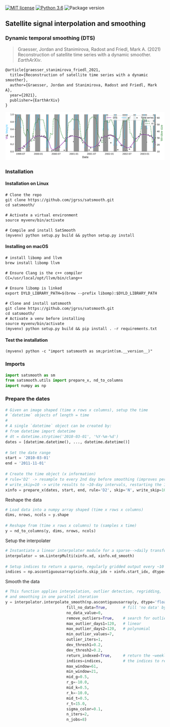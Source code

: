 [](#mit-license)[](#python-3.6)[](#package-version)

[![MIT license](https://img.shields.io/badge/License-MIT-black.svg)](https://lbesson.mit-license.org/)
[![Python 3.6](https://img.shields.io/badge/python-3.6-black.svg)](https://www.python.org/downloads/release/python-360/)
![Package version](https://img.shields.io/badge/version-1.5.13-blue.svg?cacheSeconds=2592000)

Satellite signal interpolation and smoothing
---

### Dynamic temporal smoothing (DTS)

> Graesser, Jordan and Stanimirova, Radost and Friedl, Mark A. (2021) Reconstruction of satellite time series with a dynamic smoother. _EarthArXiv_.

```text
@article{graesser_stanimirova_friedl_2021,
  title={Reconstruction of satellite time series with a dynamic smoother},
  author={Graesser, Jordan and Stanimirova, Radost and Friedl, Mark A},
  year={2021},
  publisher={EarthArXiv}
}
```

![](data/param_diagram.png)

### Installation

#### Installation on Linux

```commandline
# Clone the repo
git clone https://github.com/jgrss/satsmooth.git
cd satsmooth/

# Activate a virtual environment
source myvenv/bin/activate

# Compile and install SatSmooth
(myvenv) python setup.py build && python setup.py install
```

#### Installing on macOS
```commandline
# install libomp and llvm
brew install libomp llvm

# Ensure Clang is the c++ compiler
CC=/usr/local/opt/llvm/bin/clang++

# Ensure libomp is linked
export DYLD_LIBRARY_PATH=$(brew --prefix libomp):$DYLD_LIBRARY_PATH

# Clone and install satsmooth
git clone https://github.com/jgrss/satsmooth.git
cd satsmooth/
# Activate a venv before installing
source myvenv/bin/activate
(myvenv) python setup.py build && pip install . -r requirements.txt
```

#### Test the installation

```commandline
(myvenv) python -c "import satsmooth as sm;print(sm.__version__)"
```

### Imports

```python
import satsmooth as sm
from satsmooth.utils import prepare_x, nd_to_columns
import numpy as np
```

### Prepare the dates 

```python
# Given an image shaped (time x rows x columns), setup the time 
# `datetime` objects of length = time 
# 
# A single `datetime` object can be created by:
# from datetime import datetime
# dt = datetime.strptime('2010-03-01', '%Y-%m-%d')
dates = [datetime.datetime(), ..., datetime.datetime()]

# Set the date range
start = '2010-03-01'
end = '2011-11-01'

# Create the time object (x information)
# rule='D2' -> resample to every 2nd day before smoothing (improves performance over daily sampling)
# write_skip=10 -> write results to ~10-day intervals, restarting the 1st of each month
xinfo = prepare_x(dates, start, end, rule='D2', skip='N', write_skip=10)
```

Reshape the data

```python
# Load data into a numpy array shaped (time x rows x columns)
dims, nrows, ncols = y.shape

# Reshape from (time x rows x columns) to (samples x time)
y = nd_to_columns(y, dims, nrows, ncols)
```

Setup the interpolater

```python
# Instantiate a linear interpolater module for a sparse-->daily transform
interpolator = sm.LinterpMulti(xinfo.xd, xinfo.xd_smooth)

# Setup indices to return a sparse, regularly gridded output every ~10 days
indices = np.ascontiguousarray(xinfo.skip_idx + xinfo.start_idx, dtype='uint64')
```

Smooth the data

```python
# This function applies interpolation, outlier detection, regridding, 
# and smoothing in one parallel iteration
y = interpolator.interpolate_smooth(np.ascontiguousarray(y, dtype='float64'),
                           fill_no_data=True,       # fill 'no data' by linear interpolation
                           no_data_value=0,
                           remove_outliers=True,    # search for outliers first
                           max_outlier_days1=120,   # linear
                           max_outlier_days2=120,   # polynomial
                           min_outlier_values=7,
                           outlier_iters=1,
                           dev_thresh1=0.2,
                           dev_thresh2=0.2,
                           return_indexed=True,     # return the ~weekly data rather than daily
                           indices=indices,         # the indices to return
                           max_window=61,
                           min_window=21,
                           mid_g=0.5, 
                           r_g=-10.0, 
                           mid_k=0.5,
                           r_k=-10.0,
                           mid_t=0.5,
                           r_t=15.0,
                           sigma_color=0.1,
                           n_iters=2,
                           n_jobs=8)
```
